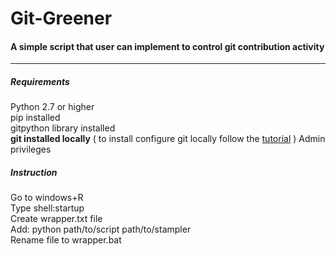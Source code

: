 # Git-Greener
#### A simple script that user can implement to control git contribution activity

----

##### Requirements
Python 2.7 or higher <br>
pip installed <br>
gitpython library installed <br>
__git installed locally__ 
( to install configure git locally follow the [tutorial](https://www.computerhope.com/issues/ch001927.htm) )
Admin privileges 


##### Instruction

Go to windows+R <br>
Type shell:startup <br>
Create wrapper.txt file <br>
Add: python path/to/script path/to/stampler <br>
Rename file to wrapper.bat 